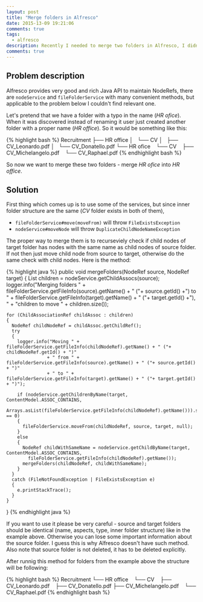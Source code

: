 ```yaml
---
layout: post
title: "Merge folders in Alfresco"
date: 2015-13-09 19:21:06
comments: true
tags: 
  - alfresco
description: Recently I needed to merge two folders in Alfresco, I didn't find any relevant method so I come up with following utility method to merge folders.
comments: true
---
```


## Problem description

Alfresco provides very good and rich Java API to maintain NodeRefs, there are `nodeService` and `fileFolderService` with many convenient methods, but applicable to the problem below I couldn't find relevant one.

Let's pretend that we have a folder with a typo in the name (*HR ofice*). When it was discovered instead of renaming it user just created another folder with a proper name (*HR office*). So it would be something like this:

{% highlight bash %}
Recruitment
├── HR office
│   └── CV
│       ├── CV_Leonardo.pdf
│       └── CV_Donatello.pdf
└── HR ofice
    └── CV
        ├── CV_Michelangelo.pdf
        └── CV_Raphael.pdf
{% endhighlight bash %}

So now we want to merge these two folders - merge *HR ofice* into *HR office*.

## Solution

First thing which comes up is to use some of the services, but since inner folder structure are the same (*CV* folder exists in both of them),

 - `fileFolderService#move(moveFrom)` will throw `FileExistsException`
 - `nodeService#moveNode` will throw `DuplicateChildNodeNameException`
 
The proper way to merge them is to recurseviely check if child nodes of target folder has nodes with the same name as child nodes of source folder. If not then just move child node from source to target, otherwise do the same check with child nodes. Here is the method:


{% highlight java %}
public void mergeFolders(NodeRef source, NodeRef target)
  {
    List<ChildAssociationRef> children = nodeService.getChildAssocs(source);
    logger.info("Merging folders "
                + fileFolderService.getFileInfo(source).getName() + " ("+ source.getId() +") to "
                + fileFolderService.getFileInfo(target).getName() + " ("+ target.getId() +"), "
                + "children to move " + children.size());

    for (ChildAssociationRef childAssoc : children)
    {
      NodeRef childNodeRef = childAssoc.getChildRef();
      try
      {
        logger.info("Moving " + fileFolderService.getFileInfo(childNodeRef).getName() + " ("+ childNodeRef.getId() + ")"
                   + " from " + fileFolderService.getFileInfo(source).getName() + " ("+ source.getId() + ")"
                   + " to " + fileFolderService.getFileInfo(target).getName() + " ("+ target.getId() + ")");

        if (nodeService.getChildrenByName(target, ContentModel.ASSOC_CONTAINS,
          Arrays.asList(fileFolderService.getFileInfo(childNodeRef).getName())).size() == 0)
        {
          fileFolderService.moveFrom(childNodeRef, source, target, null);
        }
        else
        {
          NodeRef childWithSameName = nodeService.getChildByName(target, ContentModel.ASSOC_CONTAINS,
            fileFolderService.getFileInfo(childNodeRef).getName());
          mergeFolders(childNodeRef, childWithSameName);
        }
      }
      catch (FileNotFoundException | FileExistsException e)
      {
        e.printStackTrace();
      }
    }
  }
{% endhighlight java %}

If you want to use it please be very careful - source and target folders should be identical (name, aspects, type, inner folder structure) like in the example above. Otherwise you can lose some important information about the source folder. I guess this is why Alfresco doesn't have such method. Also note that source folder is not deleted, it has to be deleted explicitly. 

After runnig this method for folders from the example above the structure will be following:

{% highlight bash %}
Recruitment
└── HR office
    └── CV
        ├── CV_Leonardo.pdf
        ├── CV_Donatello.pdf
        ├── CV_Michelangelo.pdf
        └── CV_Raphael.pdf
{% endhighlight bash %}

